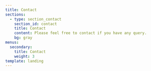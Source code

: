 ```yaml
---
title: Contact
sections:
  - type: section_contact
    section_id: contact
    title: Contact
    content: Please feel free to contact if you have any query.
    bg: gray
menus:
  secondary:
    title: Contact
    weight: 3
template: landing
---
```

